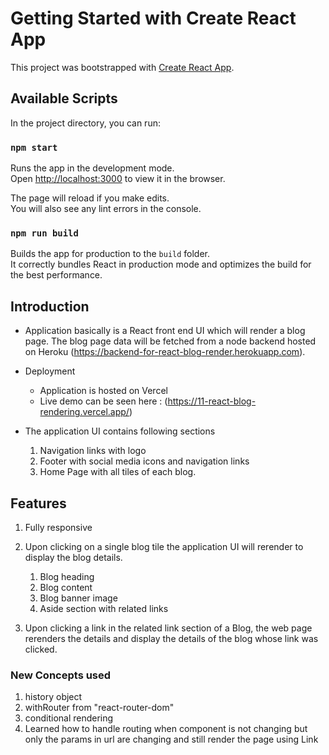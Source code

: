 # Getting Started with Create React App

This project was bootstrapped with [Create React App](https://github.com/facebook/create-react-app).

## Available Scripts

In the project directory, you can run:

### `npm start`

Runs the app in the development mode.\
Open [http://localhost:3000](http://localhost:3000) to view it in the browser.

The page will reload if you make edits.\
You will also see any lint errors in the console.

### `npm run build`

Builds the app for production to the `build` folder.\
It correctly bundles React in production mode and optimizes the build for the best performance.

## Introduction

* Application basically is a React front end UI which will render a blog page. The blog page data will be fetched from a node backend hosted on Heroku (https://backend-for-react-blog-render.herokuapp.com). 
   
* Deployment
  * Application is hosted on Vercel
  * Live demo can be seen here : (https://11-react-blog-rendering.vercel.app/)
 

* The application UI contains following sections

  1. Navigation links with logo
  2. Footer with social media icons and navigation links
  3. Home Page with all tiles of each blog.
  
 ## Features
  1. Fully responsive
  2. Upon clicking on a single blog tile the application UI will rerender to display the blog details.

      1. Blog heading
      2. Blog content
      3. Blog banner image
      4. Aside section with related links
    
  2. Upon clicking a link in the related link section of a Blog, the web page rerenders the details and display the details of the blog whose link was clicked. 

### New Concepts used
   1. history object
   2. withRouter from "react-router-dom"
   3. conditional rendering
   4. Learned how to handle routing when component is not changing but only the params in url are changing and still render the page using Link 

